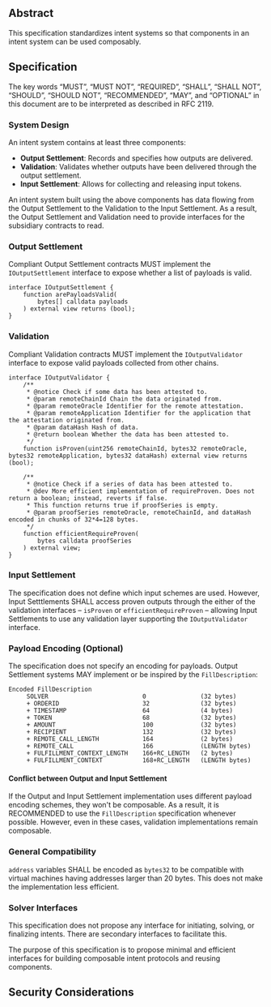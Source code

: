 ## Abstract

This specification standardizes intent systems so that components in an intent system can be used composably.

## Specification

The key words “MUST”, “MUST NOT”, “REQUIRED”, “SHALL”, “SHALL NOT”, “SHOULD”, “SHOULD NOT”, “RECOMMENDED”, “MAY”, and “OPTIONAL” in this document are to be interpreted as described in RFC 2119.

### System Design

An intent system contains at least three components:
- **Output Settlement**: Records and specifies how outputs are delivered.
- **Validation**: Validates whether outputs have been delivered through the output settlement.
- **Input Settlement**: Allows for collecting and releasing input tokens.

An intent system built using the above components has data flowing from the Output Settlement to the Validation to the Input Settlement. As a result, the Output Settlement and Validation need to provide interfaces for the subsidiary contracts to read.

### Output Settlement

Compliant Output Settlement contracts MUST implement the `IOutputSettlement` interface to expose whether a list of payloads is valid.

```solidity
interface IOutputSettlement {
    function arePayloadsValid(
        bytes[] calldata payloads
    ) external view returns (bool);
}
```

### Validation

Compliant Validation contracts MUST implement the `IOutputValidator` interface to expose valid payloads collected from other chains.

```solidity
interface IOutputValidator {
    /**
     * @notice Check if some data has been attested to.
     * @param remoteChainId Chain the data originated from.
     * @param remoteOracle Identifier for the remote attestation.
     * @param remoteApplication Identifier for the application that the attestation originated from.
     * @param dataHash Hash of data.
     * @return boolean Whether the data has been attested to.
     */
    function isProven(uint256 remoteChainId, bytes32 remoteOracle, bytes32 remoteApplication, bytes32 dataHash) external view returns (bool);

    /**
     * @notice Check if a series of data has been attested to.
     * @dev More efficient implementation of requireProven. Does not return a boolean; instead, reverts if false.
     * This function returns true if proofSeries is empty.
     * @param proofSeries remoteOracle, remoteChainId, and dataHash encoded in chunks of 32*4=128 bytes.
     */
    function efficientRequireProven(
        bytes calldata proofSeries
    ) external view;
}
```

### Input Settlement

The specification does not define which input schemes are used. However, Input Setttlements SHALL access proven outputs through the either of the validation interfaces – `isProven` or `efficientRequireProven` – allowing Input Settlements to use any validation layer supporting the `IOutputValidator` interface.

### Payload Encoding (Optional)

The specification does not specify an encoding for payloads. Output Settlement systems MAY implement or be inspired by the `FillDescription`:

```
Encoded FillDescription
     SOLVER                          0               (32 bytes)
     + ORDERID                       32              (32 bytes)
     + TIMESTAMP                     64              (4 bytes)
     + TOKEN                         68              (32 bytes)
     + AMOUNT                        100             (32 bytes)
     + RECIPIENT                     132             (32 bytes)
     + REMOTE_CALL_LENGTH            164             (2 bytes)
     + REMOTE_CALL                   166             (LENGTH bytes)
     + FULFILLMENT_CONTEXT_LENGTH    166+RC_LENGTH   (2 bytes)
     + FULFILLMENT_CONTEXT           168+RC_LENGTH   (LENGTH bytes)
```

#### Conflict between Output and Input Settlement

If the Output and Input Settlement implementation uses different payload encoding schemes, they won't be composable. As a result, it is RECOMMENDED to use the `FillDescription` specification whenever possible. However, even in these cases, validation implementations remain composable.

### General Compatibility

`address` variables SHALL be encoded as `bytes32` to be compatible with virtual machines having addresses larger than 20 bytes. This does not make the implementation less efficient.

### Solver Interfaces

This specification does not propose any interface for initiating, solving, or finalizing intents. There are secondary interfaces to facilitate this.

The purpose of this specification is to propose minimal and efficient interfaces for building composable intent protocols and reusing components.

## Security Considerations
